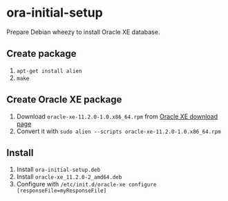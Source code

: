 # ora-initial-setup

Prepare Debian wheezy to install Oracle XE database.

## Create package

1. `apt-get install alien`
2. `make`

## Create Oracle XE package

1. Download `oracle-xe-11.2.0-1.0.x86_64.rpm` from [Oracle XE download page](http://www.oracle.com/technetwork/database/database-technologies/express-edition/downloads/index.html)
2. Convert it with `sudo alien --scripts oracle-xe-11.2.0-1.0.x86_64.rpm`

## Install

1. Install `ora-initial-setup.deb`
4. Install `oracle-xe_11.2.0-2_amd64.deb`
5. Configure with `/etc/init.d/oracle-xe configure [responseFile=myResponseFile]`
